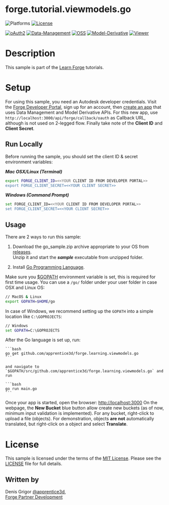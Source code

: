 # forge.tutorial.viewmodels.go

![Platforms](https://img.shields.io/badge/platform-windows%20%7C%20osx%20%7C%20linux-lightgray.svg)
[![License](http://img.shields.io/:license-mit-blue.svg)](http://opensource.org/licenses/MIT)

[![oAuth2](https://img.shields.io/badge/oAuth2-v1-green.svg)](http://developer.autodesk.com/)
[![Data-Management](https://img.shields.io/badge/Data%20Management-v1-green.svg)](http://developer.autodesk.com/)
[![OSS](https://img.shields.io/badge/OSS-v2-green.svg)](http://developer.autodesk.com/)
[![Model-Derivative](https://img.shields.io/badge/Model%20Derivative-v2-green.svg)](http://developer.autodesk.com/)
[![Viewer](https://img.shields.io/badge/Viewer-v4.0-green.svg)](http://developer.autodesk.com/)

# Description

This sample is part of the [Learn Forge](http://learnforge.autodesk.io) tutorials.

# Setup

For using this sample, you need an Autodesk developer credentials. Visit the [Forge Developer Portal](https://developer.autodesk.com), sign up for an account, then [create an app](https://developer.autodesk.com/myapps/create) that uses Data Management and Model Derivative APIs. For this new app, use `http://localhost:3000/api/forge/callback/oauth` as Callback URL, although is not used on 2-legged flow. Finally take note of the **Client ID** and **Client Secret**.

## Run Locally

Before running the sample, you should set the client ID & secret
environment variables:

***Mac OSX/Linux (Terminal)***

```bash
export FORGE_CLIENT_ID=<<YOUR CLIENT ID FROM DEVELOPER PORTAL>>
export FORGE_CLIENT_SECRET=<<YOUR CLIENT SECRET>>
```    

***Windows (Command Prompt)***

```bash
set FORGE_CLIENT_ID=<<YOUR CLIENT ID FROM DEVELOPER PORTAL>>
set FORGE_CLIENT_SECRET=<<YOUR CLIENT SECRET>>
```

## Usage

There are 2 ways to run this sample:

1. Download the go_sample.zip archive appropriate to your OS from
[releases](https://github.com/Autodesk-Forge/learn.forge.viewmodels/releases).  
Unzip it and start the ***sample*** executable from unzipped folder.

2. Install [Go Programming Language](https://golang.org/).  

Make sure you [$GOPATH](https://github.com/golang/go/wiki/GOPATH) environment variable is set, this is required for first time usage.
You can use a `/go/` folder under your user folder in case OSX and Linux OS:

```bash
// MacOS & Linux
export GOPATH=$HOME/go
```

In case of Windows, we recommend setting up the `GOPATH` into a simple location like `C:\GOPROJECTS`:

```cmd
// Windows
set GOPATH=C:\GOPROJECTS
```

After the Go language is set up, run:

    ```bash
    go get github.com/apprentice3d/forge.learning.viewmodels.go
    ```

    and navigate to `$GOPATH/src/github.com/apprentice3d/forge.learning.viewmodels.go` and run

    ```bash
    go run main.go 
    ```


Once your app is started, open the browser:
[http://localhost:3000](http://localhost:3000)
On the webpage, the **New Bucket** blue button allow create new buckets (as of now, minimum input validation is implemented). For any bucket, right-click to upload a file (objects). For demonstration, objects **are not** automatically translated, but right-click on a object and select **Translate**. 

# License

This sample is licensed under the terms of the [MIT License](http://opensource.org/licenses/MIT).
Please see the [LICENSE](LICENSE) file for full details.

## Written by

Denis Grigor [@apprentice3d](https://twitter.com/apprentice3d),   
[Forge Partner Development](http://forge.autodesk.com)
